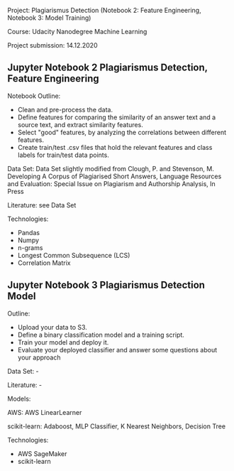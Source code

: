 Project: Plagiarismus Detection (Notebook 2: Feature Engineering, Notebook 3: Model Training)

Course: Udacity Nanodegree Machine Learning

Project submission: 14.12.2020

## Jupyter Notebook 2 Plagiarismus Detection, Feature Engineering
Notebook Outline:

- Clean and pre-process the data.
- Define features for comparing the similarity of an answer text and a source text, and extract similarity features.
- Select "good" features, by analyzing the correlations between different features.
- Create train/test .csv files that hold the relevant features and class labels for train/test data points.

Data Set: Data Set slightly modified from Clough, P. and Stevenson, M. Developing A Corpus of Plagiarised Short Answers, Language Resources and Evaluation: Special Issue on Plagiarism and Authorship Analysis, In Press

Literature: see Data Set

Technologies:
- Pandas
- Numpy
- n-grams
- Longest Common Subsequence (LCS)
- Correlation Matrix


## Jupyter Notebook 3 Plagiarismus Detection Model
Outline:

- Upload your data to S3.
- Define a binary classification model and a training script.
- Train your model and deploy it.
- Evaluate your deployed classifier and answer some questions about your approach

Data Set: -

Literature: -

Models:

AWS: AWS LinearLearner

scikit-learn: Adaboost, MLP Classifier, K Nearest Neighbors, Decision Tree

Technologies:
- AWS SageMaker
- scikit-learn



